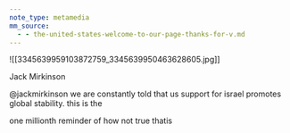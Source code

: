 ```yaml
---
note_type: metamedia
mm_source:
  - - the-united-states-welcome-to-our-page-thanks-for-v.md
---
```


![[3345639959103872759_3345639950463628605.jpg]]

Jack Mirkinson

@jackmirkinson
we are constantly told that us support for
israel promotes global stability. this is the

one millionth reminder of how not true
thatis

